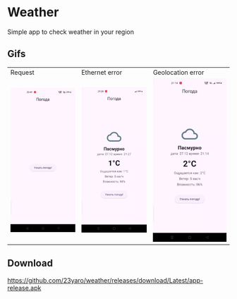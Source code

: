 # Weather

Simple app to check weather in your region

## Gifs

<table>
    <tr>
        <td>
            Request
        </td>
        <td>
            Ethernet error
        </td>
        <td>
            Geolocation error
        </td>
    </tr>
    <tr>
        <td>
            <img src="gifs/request.gif" alt="Request">
        </td>
        <td>
            <img src="gifs/int.gif" alt="Ethernet error">
        </td>
        <td>
            <img src="gifs/geo.gif" alt="Geolocation error">
        </td>
    </tr>
</table>

## Download

https://github.com/23yaro/weather/releases/download/Latest/app-release.apk